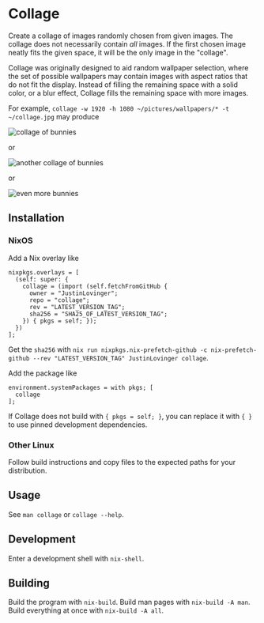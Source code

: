 # Collage

Create a collage of images
randomly chosen
from given images.
The collage does not necessarily contain *all* images.
If the first chosen image neatly fits the given space,
it will be the only image in the "collage".

Collage was originally designed
to aid random wallpaper selection,
where the set of possible wallpapers
may contain images with aspect ratios
that do not fit the display.
Instead of filling the remaining space
with a solid color,
or a blur effect,
Collage fills the remaining space
with more images.

For example,
`collage -w 1920 -h 1080 ~/pictures/wallpapers/* -t ~/collage.jpg`
may produce

![collage of bunnies](https://user-images.githubusercontent.com/7183441/91667930-3cab9480-ead6-11ea-8404-8093b6445cc4.jpg)

or

![another collage of bunnies](https://user-images.githubusercontent.com/7183441/91667934-433a0c00-ead6-11ea-8473-dcea4b9c2967.jpg)

or

![even more bunnies](https://user-images.githubusercontent.com/7183441/91667935-4c2add80-ead6-11ea-8cc4-28ce04a60303.jpg)

## Installation

### NixOS

Add a Nix overlay like

```
nixpkgs.overlays = [
  (self: super: {
    collage = (import (self.fetchFromGitHub {
      owner = "JustinLovinger";
      repo = "collage";
      rev = "LATEST_VERSION_TAG";
      sha256 = "SHA25_OF_LATEST_VERSION_TAG";
    }) { pkgs = self; });
  })
];
```

Get the `sha256`
with `nix run nixpkgs.nix-prefetch-github -c nix-prefetch-github --rev "LATEST_VERSION_TAG" JustinLovinger collage`.

Add the package like

```
environment.systemPackages = with pkgs; [
  collage
];
```

If Collage does not build with `{ pkgs = self; }`,
you can replace it with `{ }`
to use pinned development dependencies.

### Other Linux

Follow build instructions
and copy files
to the expected paths
for your distribution.

## Usage

See `man collage` or `collage --help`.

## Development

Enter a development shell with `nix-shell`.

## Building

Build the program with `nix-build`.
Build man pages with `nix-build -A man`.
Build everything at once with `nix-build -A all`.
